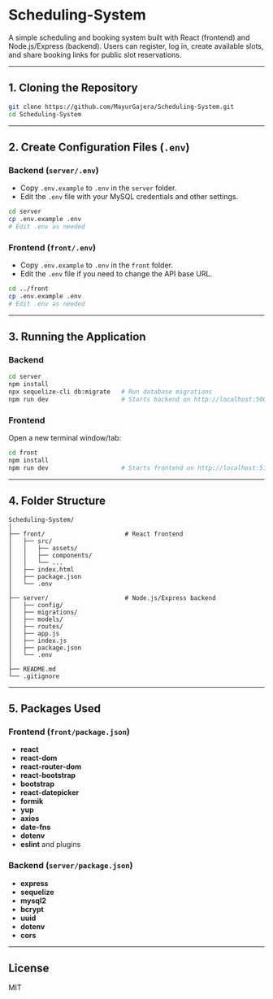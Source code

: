 # Scheduling-System

A simple scheduling and booking system built with React (frontend) and Node.js/Express (backend). Users can register, log in, create available slots, and share booking links for public slot reservations.

---

## 1. Cloning the Repository

```bash
git clone https://github.com/MayurGajera/Scheduling-System.git
cd Scheduling-System
```

---

## 2. Create Configuration Files (`.env`)

### Backend (`server/.env`)
- Copy `.env.example` to `.env` in the `server` folder.
- Edit the `.env` file with your MySQL credentials and other settings.

```bash
cd server
cp .env.example .env
# Edit .env as needed
```

### Frontend (`front/.env`)
- Copy `.env.example` to `.env` in the `front` folder.
- Edit the `.env` file if you need to change the API base URL.

```bash
cd ../front
cp .env.example .env
# Edit .env as needed
```

---

## 3. Running the Application

### Backend

```bash
cd server
npm install
npx sequelize-cli db:migrate   # Run database migrations
npm run dev                    # Starts backend on http://localhost:5000
```

### Frontend

Open a new terminal window/tab:

```bash
cd front
npm install
npm run dev                    # Starts frontend on http://localhost:5173
```

---

## 4. Folder Structure

```
Scheduling-System/
│
├── front/                      # React frontend
│   ├── src/
│   │   ├── assets/
│   │   ├── components/
│   │   └── ...
│   ├── index.html
│   ├── package.json
│   └── .env
│
├── server/                     # Node.js/Express backend
│   ├── config/
│   ├── migrations/
│   ├── models/
│   ├── routes/
│   ├── app.js
│   ├── index.js
│   ├── package.json
│   └── .env
│
├── README.md
└── .gitignore
```

---

## 5. Packages Used

### Frontend (`front/package.json`)
- **react**
- **react-dom**
- **react-router-dom**
- **react-bootstrap**
- **bootstrap**
- **react-datepicker**
- **formik**
- **yup**
- **axios**
- **date-fns**
- **dotenv**
- **eslint** and plugins

### Backend (`server/package.json`)
- **express**
- **sequelize**
- **mysql2**
- **bcrypt**
- **uuid**
- **dotenv**
- **cors**

---

## License

MIT
